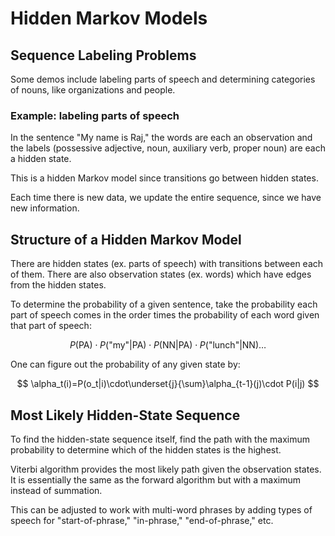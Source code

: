 # Hidden Markov Models

## Sequence Labeling Problems
Some demos include labeling parts of speech and determining categories of nouns, like organizations and people.

### Example: labeling parts of speech

In the sentence "My name is Raj," the words are each an observation and the labels (possessive adjective, noun, auxiliary verb, proper noun) are each a hidden state.

This is a hidden Markov model since transitions go between hidden states.

Each time there is new data, we update the entire sequence, since we have new information.

## Structure of a Hidden Markov Model
There are hidden states (ex. parts of speech) with transitions between each of them. There are also observation states (ex. words) which have edges from the hidden states.

To determine the probability of a given sentence, take the probability each part of speech comes in the order times the probability of each word given that part of speech:

$$
P(\text{PA})\cdot P(\text{"my"}|\text{PA})\cdot P(\text{NN}|\text{PA})\cdot P(\text{"lunch"}|\text{NN})\ldots
$$

One can figure out the probability of any given state by:

$$
\alpha_t(i)=P(o_t|i)\cdot\underset{j}{\sum}\alpha_{t-1}(j)\cdot P(i|j)
$$

## Most Likely Hidden-State Sequence
To find the hidden-state sequence itself, find the path with the maximum probability to determine which of the hidden states is the highest.

Viterbi algorithm provides the most likely path given the observation states. It is essentially the same as the forward algorithm but with a maximum instead of summation.

This can be adjusted to work with multi-word phrases by adding types of speech for "start-of-phrase," "in-phrase," "end-of-phrase," etc.
